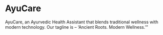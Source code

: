 # AyuCare
AyuCare, an Ayurvedic Health Assistant that blends traditional wellness with modern technology. Our tagline is – ‘Ancient Roots. Modern Wellness.’”
